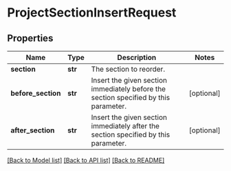 # ProjectSectionInsertRequest

## Properties
Name | Type | Description | Notes
------------ | ------------- | ------------- | -------------
**section** | **str** | The section to reorder. | 
**before_section** | **str** | Insert the given section immediately before the section specified by this parameter. | [optional] 
**after_section** | **str** | Insert the given section immediately after the section specified by this parameter. | [optional] 

[[Back to Model list]](../README.md#documentation-for-models) [[Back to API list]](../README.md#documentation-for-api-endpoints) [[Back to README]](../README.md)

